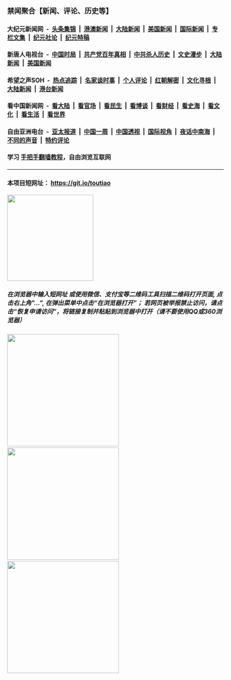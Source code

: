 ### 禁闻聚合【新闻、评论、历史等】

#### 大纪元新闻网 &nbsp;-&nbsp; [头条集锦](indexes/E头条集锦.md?t=02071322) &nbsp;|&nbsp; [港澳新闻](indexes/E港澳新闻.md?t=02071322)  &nbsp;|&nbsp; [大陆新闻](indexes/E大陆新闻.md?t=02071322) &nbsp;|&nbsp; [美国新闻](indexes/E美国新闻.md?t=02071322) &nbsp;|&nbsp; [国际新闻](indexes/E国际新闻.md?t=02071322) &nbsp;|&nbsp; [专栏文集](indexes/E专栏文集.md?t=02071322) &nbsp;|&nbsp; [纪元社论](indexes/E纪元社论.md?t=02071322) &nbsp;|&nbsp; [纪元特稿](indexes/E纪元特稿.md?t=02071322) 

#### 新唐人电视台 &nbsp;-&nbsp; [中国时局](indexes/N中国时局.md?t=02071322) &nbsp;|&nbsp; [共产党百年真相](indexes/N共产党百年真相.md?t=02071322) &nbsp;|&nbsp; [中共杀人历史](indexes/N中共杀人历史.md?t=02071322) &nbsp;|&nbsp; [文史漫步](indexes/N文史漫步.md?t=02071322) &nbsp;|&nbsp; [大陆新闻](indexes/N大陆新闻.md?t=02071322) &nbsp;|&nbsp; [美国新闻](indexes/N美国新闻.md?t=02071322)

#### 希望之声SOH &nbsp;-&nbsp; [热点追踪](indexes/H热点追踪.md?t=02071322) &nbsp;|&nbsp; [名家谈时事](indexes/H名家谈时事.md?t=02071322) &nbsp;|&nbsp; [个人评论](indexes/H个人评论.md?t=02071322)  &nbsp;|&nbsp; [红朝解密](indexes/H红朝解密.md?t=02071322) &nbsp;|&nbsp; [文化寻根](indexes/H文化寻根.md?t=02071322) &nbsp;|&nbsp; [大陆新闻](indexes/H大陆新闻.md?t=02071322) &nbsp;|&nbsp; [港台新闻](indexes/H港台新闻.md?t=02071322)

#### 看中国新闻网 &nbsp;-&nbsp; [看大陆](indexes/S看大陆.md?t=02071322) &nbsp;|&nbsp; [看官场](indexes/S看官场.md?t=02071322) &nbsp;|&nbsp; [看民生](indexes/S看民生.md?t=02071322)  &nbsp;|&nbsp; [看博谈](indexes/S看博谈.md?t=02071322) &nbsp;|&nbsp; [看财经](indexes/S看财经.md?t=02071322) &nbsp;|&nbsp; [看史海](indexes/S看史海.md?t=02071322) &nbsp;|&nbsp; [看文化](indexes/S看文化.md?t=02071322) &nbsp;|&nbsp; [看生活](indexes/S看生活.md?t=02071322) &nbsp;|&nbsp; [看世界](indexes/S看世界.md?t=02071322)

#### 自由亚洲电台 &nbsp;-&nbsp; [亚太报道](indexes/R亚太报道.md?t=02071322) &nbsp;|&nbsp; [中国一周](indexes/R中国一周.md?t=02071322) &nbsp;|&nbsp; [中国透视](indexes/R中国透视.md?t=02071322)  &nbsp;|&nbsp; [国际视角](indexes/R国际视角.md?t=02071322) &nbsp;|&nbsp; [夜话中南海](indexes/R夜话中南海.md?t=02071322) &nbsp;|&nbsp; [不同的声音](indexes/R不同的声音.md?t=02071322) &nbsp;|&nbsp; [特约评论](indexes/R特约评论.md?t=02071322)

#### 学习 [手把手翻墙教程](https://github.com/gfw-breaker/guides/wiki)，自由浏览互联网

----

#### 本项目短网址： https://git.io/toutiao
<img src="https://raw.githubusercontent.com/gfw-breaker/banned-news/master/scripts/img/qr.png" width="200px"/>  

##### 在浏览器中输入短网址 或使用微信、支付宝等二维码工具扫描二维码打开页面, 点击右上角"...", 在弹出菜单中点击“在浏览器打开”； 若网页被举报禁止访问，请点击“恢复申请访问”，将链接复制并粘贴到浏览器中打开（请不要使用QQ或360浏览器）

<img src="https://raw.githubusercontent.com/gfw-breaker/banned-news/master/scripts/img/1.png" width="260px"/> &nbsp; <img src="https://raw.githubusercontent.com/gfw-breaker/banned-news/master/scripts/img/2.png" width="260px"/> &nbsp; <img src="https://raw.githubusercontent.com/gfw-breaker/banned-news/master/scripts/img/3.png" width="260px"/>
